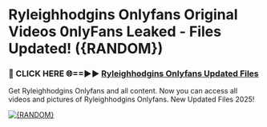 # Ryleighhodgins Onlyfans Original Videos 0nlyFans Leaked - Files Updated! ({RANDOM})

<h3>🔴 CLICK HERE 🌐==►► <a href="https://betterlinks.top/A2PfLJ" rel="nofollow">Ryleighhodgins Onlyfans Updated Files</a></h3>

Get Ryleighhodgins Onlyfans and all content. Now you can access all videos and pictures of Ryleighhodgins Onlyfans. New Updated Files 2025!

[![{RANDOM}](https://i.imgur.com/ppqm5kG.gif)](https://betterlinks.top/A2PfLJ)